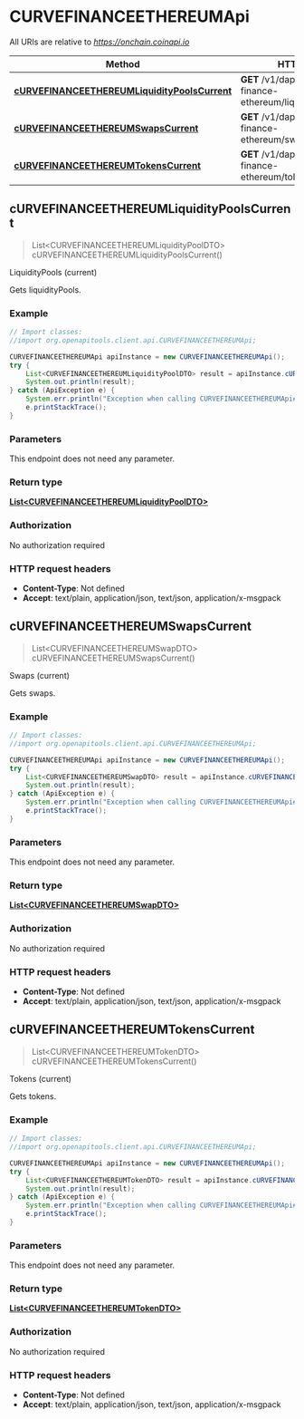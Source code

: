 # CURVEFINANCEETHEREUMApi

All URIs are relative to *https://onchain.coinapi.io*

Method | HTTP request | Description
------------- | ------------- | -------------
[**cURVEFINANCEETHEREUMLiquidityPoolsCurrent**](CURVEFINANCEETHEREUMApi.md#cURVEFINANCEETHEREUMLiquidityPoolsCurrent) | **GET** /v1/dapps/curve-finance-ethereum/liquidityPools/current | LiquidityPools (current)
[**cURVEFINANCEETHEREUMSwapsCurrent**](CURVEFINANCEETHEREUMApi.md#cURVEFINANCEETHEREUMSwapsCurrent) | **GET** /v1/dapps/curve-finance-ethereum/swaps/current | Swaps (current)
[**cURVEFINANCEETHEREUMTokensCurrent**](CURVEFINANCEETHEREUMApi.md#cURVEFINANCEETHEREUMTokensCurrent) | **GET** /v1/dapps/curve-finance-ethereum/tokens/current | Tokens (current)



## cURVEFINANCEETHEREUMLiquidityPoolsCurrent

> List&lt;CURVEFINANCEETHEREUMLiquidityPoolDTO&gt; cURVEFINANCEETHEREUMLiquidityPoolsCurrent()

LiquidityPools (current)

Gets liquidityPools.

### Example

```java
// Import classes:
//import org.openapitools.client.api.CURVEFINANCEETHEREUMApi;

CURVEFINANCEETHEREUMApi apiInstance = new CURVEFINANCEETHEREUMApi();
try {
    List<CURVEFINANCEETHEREUMLiquidityPoolDTO> result = apiInstance.cURVEFINANCEETHEREUMLiquidityPoolsCurrent();
    System.out.println(result);
} catch (ApiException e) {
    System.err.println("Exception when calling CURVEFINANCEETHEREUMApi#cURVEFINANCEETHEREUMLiquidityPoolsCurrent");
    e.printStackTrace();
}
```

### Parameters

This endpoint does not need any parameter.

### Return type

[**List&lt;CURVEFINANCEETHEREUMLiquidityPoolDTO&gt;**](CURVEFINANCEETHEREUMLiquidityPoolDTO.md)

### Authorization

No authorization required

### HTTP request headers

- **Content-Type**: Not defined
- **Accept**: text/plain, application/json, text/json, application/x-msgpack


## cURVEFINANCEETHEREUMSwapsCurrent

> List&lt;CURVEFINANCEETHEREUMSwapDTO&gt; cURVEFINANCEETHEREUMSwapsCurrent()

Swaps (current)

Gets swaps.

### Example

```java
// Import classes:
//import org.openapitools.client.api.CURVEFINANCEETHEREUMApi;

CURVEFINANCEETHEREUMApi apiInstance = new CURVEFINANCEETHEREUMApi();
try {
    List<CURVEFINANCEETHEREUMSwapDTO> result = apiInstance.cURVEFINANCEETHEREUMSwapsCurrent();
    System.out.println(result);
} catch (ApiException e) {
    System.err.println("Exception when calling CURVEFINANCEETHEREUMApi#cURVEFINANCEETHEREUMSwapsCurrent");
    e.printStackTrace();
}
```

### Parameters

This endpoint does not need any parameter.

### Return type

[**List&lt;CURVEFINANCEETHEREUMSwapDTO&gt;**](CURVEFINANCEETHEREUMSwapDTO.md)

### Authorization

No authorization required

### HTTP request headers

- **Content-Type**: Not defined
- **Accept**: text/plain, application/json, text/json, application/x-msgpack


## cURVEFINANCEETHEREUMTokensCurrent

> List&lt;CURVEFINANCEETHEREUMTokenDTO&gt; cURVEFINANCEETHEREUMTokensCurrent()

Tokens (current)

Gets tokens.

### Example

```java
// Import classes:
//import org.openapitools.client.api.CURVEFINANCEETHEREUMApi;

CURVEFINANCEETHEREUMApi apiInstance = new CURVEFINANCEETHEREUMApi();
try {
    List<CURVEFINANCEETHEREUMTokenDTO> result = apiInstance.cURVEFINANCEETHEREUMTokensCurrent();
    System.out.println(result);
} catch (ApiException e) {
    System.err.println("Exception when calling CURVEFINANCEETHEREUMApi#cURVEFINANCEETHEREUMTokensCurrent");
    e.printStackTrace();
}
```

### Parameters

This endpoint does not need any parameter.

### Return type

[**List&lt;CURVEFINANCEETHEREUMTokenDTO&gt;**](CURVEFINANCEETHEREUMTokenDTO.md)

### Authorization

No authorization required

### HTTP request headers

- **Content-Type**: Not defined
- **Accept**: text/plain, application/json, text/json, application/x-msgpack

